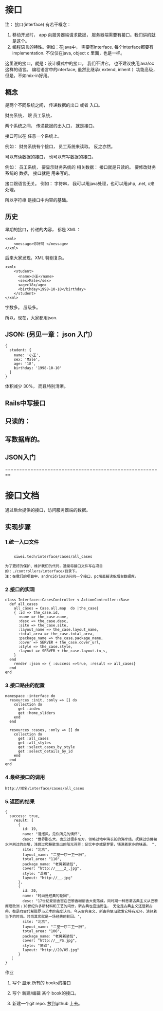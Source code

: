 # 接口

注： 接口(interface) 有若干概念：

1. 移动开发时， app 向服务器端请求数据， 服务器端需要有接口。我们讲的就是这个。
2. 编程语言的特性。例如：在java中， 需要有interface. 每个interface都要有implementation.
不仅仅在java, object c 里面，也是一样。

这里说的接口，就是：设计模式中的接口。 我们不讲它。 也不建议使用java/oc 这样的语言。
编程语言中的interface, 虽然比继承( extend, inherit ）功能高级， 但是，不如mix-in好用。

## 概念

是两个不同系统之间， 传递数据的出口 或者 入口。

财务系统，  跟 员工系统，

两个系统之间， 传递数据的出入口， 就是接口。

接口可以在 任意一个系统上。

例如：  财务系统有个接口，  员工系统来读取。  反之亦然。


可以有读数据的接口， 也可以有写数据的接口。

例如：  员工系统， 要显示财务系统的 相关数据：    接口就是只读的。
                   要修改财务系统的 数据， 接口就是 用来写的。


接口跟语言无关。
例如：  字符串，  我可以用java处理，也可以用php, .net, c来处理。

所以字符串 是接口中内容的基础。

## 历史

早期的接口，传递的内容， 都是 XML：

```
<xml>
    <message>你好阿 </message>
</xml>
```
后来大家发现，XML 特别复杂。

```
<xml>
    <student>
      <name>小王</name>
      <sex>Male</sex>
      <age>18</age>
      <birthday>1998-10-10</birthday>
    </student>
</xml>
```

字数多。 层级多。

所以，现在，大家都用json.

## JSON: (另见一章： json 入门）

```
{
  student: {
    name: '小王',
    sex: 'Male',
    age: '18',
    birthday: '1998-10-10'
  }
}

```
体积减少 30%， 而且特别清晰。


## Rails中写接口

## 只读的：


## 写数据库的。

## JSON入门



========================================================

# 接口文档

通过后台提供的接口，访问服务器端的数据。

## 实现步骤
### 1.统一入口文件
```

    siwei.tech/interface/cases/all_cases

为了更好的保护、维护我们的代码，通常将接口文件写在项目的：./controllers/interface/目录下。
注：在我们的项目中，android/ios访问同一个接口，pc端直接读取后台数据库。
```
### 2.接口的实现
```
class Interface::CasesController < ActionController::Base
  def all_cases
    all_cases = Case.all.map  do |the_case|
    { :id => the_case.id,
      :name => the_case.name,
      :desc => the_case.desc,
      :site => the_case.site,
      :layout_name => the_case.layout_name,
      :total_area => the_case.total_area,
      :package_name => the_case.package_name,
      :cover => SERVER + the_case.cover_url,
      :style => the_case.style,
      :layout => SERVER + the_case.layout.to_s,
    }
  end
    render :json => { :success =>true, :result => all_cases}
  end
end
```
### 3.接口路由的配置
```
namespace :interface do
  resources :init, :only => [] do
    collection do
      get :index
      get :home_sliders
    end
  end

  resources :cases, :only => [] do
    collection do
      get :all_cases
      get :all_styles
      get :select_cases_by_style
      get :select_details_by_id
    end
  end
end
```
### 4.最终接口的调用
```
http://域名/interface/cases/all_cases
```
### 5.返回的结果
```
{
  success: true,
    result: [
      {
        id: 19,
        name: "混搭风，见你所见的情怀",
        desc: "世界那么大，也走过很多东方，领略过地中海长长的海岸线，抚摸过仿佛被水冲刷过的白墙，浅尝过爬藤散发出的阳光芬芳；记忆中亦或是梦里，铺满着家乡的味道。 ",
        site: "北京",
        layout_name: "二室一厅一卫一厨",
        total_area: "110",
        package_name: "老房新装包",
        cover: "http://____2_.jpg",
        style: "混搭",
        layout: "http://__.jpg"
      },
      {
        id: 20,
        name: "时尚是经典的轮回",
        desc: "17世纪爱丽舍宫在巴黎香榭丽舍大街落成，同时期一种思潮古典主义从巴黎席卷欧洲；18世纪许多新材料和工艺的问世，新古典也应运而生， 无论是古典主义还是新古典，都是向古代希腊罗马艺术的高度认同。今天古典主义、新古典依旧散发它特有光环，演绎着当下的时尚。时尚其实就是一场经典的轮回。",
        site: "北京",
        layout_name: "二室一厅二卫一厨",
        total_area: "106",
        package_name: "老房新装包",
        cover: "http://__PS.jpg",
        style: "简欧",
        layout: "http://20/05.jpg"
      }
   ]
}
```



作业

1. 写个 显示 所有的 books的接口
2. 写个 新建/编辑 某个 book的接口。

3. 新建一个git repo. 放到github 上去。
